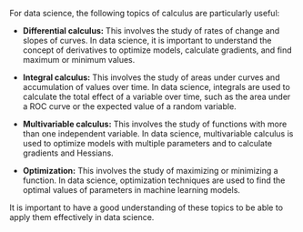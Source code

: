 For data science, the following topics of calculus are particularly useful:

- **Differential calculus:** This involves the study of rates of change and slopes of curves. In data science, it is important to understand the concept of derivatives to optimize models, calculate gradients, and find maximum or minimum values.

- **Integral calculus:** This involves the study of areas under curves and accumulation of values over time. In data science, integrals are used to calculate the total effect of a variable over time, such as the area under a ROC curve or the expected value of a random variable.

- **Multivariable calculus:** This involves the study of functions with more than one independent variable. In data science, multivariable calculus is used to optimize models with multiple parameters and to calculate gradients and Hessians.

- **Optimization:** This involves the study of maximizing or minimizing a function. In data science, optimization techniques are used to find the optimal values of parameters in machine learning models.

It is important to have a good understanding of these topics to be able to apply them effectively in data science.
